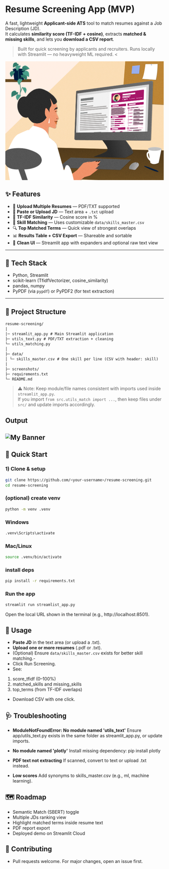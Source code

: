 # Resume Screening App (MVP)

A fast, lightweight **Applicant-side ATS** tool to match resumes against a Job Description (JD).  
It calculates **similarity score (TF-IDF + cosine)**, extracts **matched & missing skills**, and lets you **download a CSV report**.

> Built for quick screening by applicants and recruiters. Runs locally with Streamlit — no heavyweight ML required. <

![My Banner](./screenshots/infographic-resume-example__1_.png)


## ✨ Features
- 📄 **Upload Multiple Resumes** — PDF/TXT supported
- 📝 **Paste or Upload JD** — Text area + `.txt` upload
- 🧠 **TF-IDF Similarity** — Cosine score in %
- 🎯 **Skill Matching** — Uses customizable `data/skills_master.csv`
- 🔍 **Top Matched Terms** — Quick view of strongest overlaps
- 📊 **Results Table + CSV Export** — Shareable and sortable
- 🧵 **Clean UI** — Streamlit app with expanders and optional raw text view

---

## 🧱 Tech Stack
- Python, Streamlit
- scikit-learn (TfidfVectorizer, cosine_similarity)
- pandas, numpy
- PyPDF (via `pypdf`) or PyPDF2 (for text extraction)

---

## 📂 Project Structure

```
resume-screening/
|
|─ streamlit_app.py # Main Streamlit application
├─ utils_text.py # PDF/TXT extraction + cleaning
└─ utils_matching.py
│
├─ data/
│ └─ skills_master.csv # One skill per line (CSV with header: skill)
|
├─ screenshots/
├─ requirements.txt
└─ README.md
```

> ⚠️ Note: Keep module/file names consistent with imports used inside `streamlit_app.py`.  
> If you import `from src.utils_match import ...`, then keep files under `src/` and update imports accordingly.
## Output 

![My Banner](./screenshots/screenshots/Screenshot%20(890).png)
---

## 🚀 Quick Start

### 1) Clone & setup
```bash
git clone https://github.com/<your-username>/resume-screening.git
cd resume-screening
```
### (optional) create venv
```bash
python -m venv .venv
```

### Windows
```bash
.venv\Scripts\activate
```
### Mac/Linux
```bash
source .venv/bin/activate
```
### install deps
```bash
pip install -r requirements.txt
```
### Run the app
```bash
streamlit run streamlist_app.py
```
Open the local URL shown in the terminal (e.g., http://localhost:8501).
## 🧩 Usage
- **Paste JD** in the text area (or upload a .txt).
- **Upload one or more resumes** (.pdf or .txt).
- (Optional) Ensure ``data/skills_master.csv`` exists for better skill matching.-
- Click Run Screening.
- See:
1. score_tfidf (0–100%)
2. matched_skills and missing_skills
3.  top_terms (from TF-IDF overlaps)
- Download CSV with one click.
## 🩺 Troubleshooting
- **ModuleNotFoundError: No module named 'utils_text'**
Ensure app/utils_text.py exists in the same folder as streamlit_app.py, or update imports.

- **No module named 'plotly'**
Install missing dependency: pip install plotly

- **PDF text not extracting**
If scanned, convert to text or upload .txt instead.

- **Low scores**
Add synonyms to skills_master.csv (e.g., ml, machine learning).

## 🗺️ Roadmap
- Semantic Match (SBERT) toggle
- Multiple JDs ranking view
- Highlight matched terms inside resume text
- PDF report export
- Deployed demo on Streamlit Cloud
## 🤝 Contributing
- Pull requests welcome. For major changes, open an issue first.
